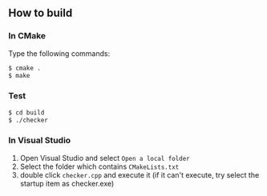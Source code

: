 ## How to build

### In CMake

Type the following commands:
```sh
$ cmake .
$ make
```

### Test
```sh
$ cd build
$ ./checker
```

### In Visual Studio

1. Open Visual Studio and select `Open a local folder`
2. Select the folder which contains `CMakeLists.txt`
3. double click `checker.cpp` and execute it (if it can't execute, try select the startup item as checker.exe)
